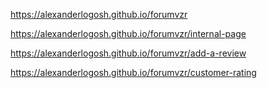 https://alexanderlogosh.github.io/forumvzr

https://alexanderlogosh.github.io/forumvzr/internal-page

https://alexanderlogosh.github.io/forumvzr/add-a-review

https://alexanderlogosh.github.io/forumvzr/customer-rating
